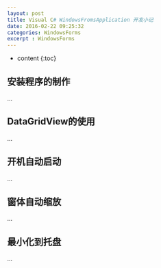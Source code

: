 ```yaml
---
layout: post
title: Visual C# WindowsFromsApplication 开发小记 
date: 2016-02-22 09:25:32
categories: WindowsForms
excerpt : WindowsForms
---
```


* content
{:toc}

## 安装程序的制作

...

## DataGridView的使用

...

## 开机自动启动

...

## 窗体自动缩放

...

## 最小化到托盘

...